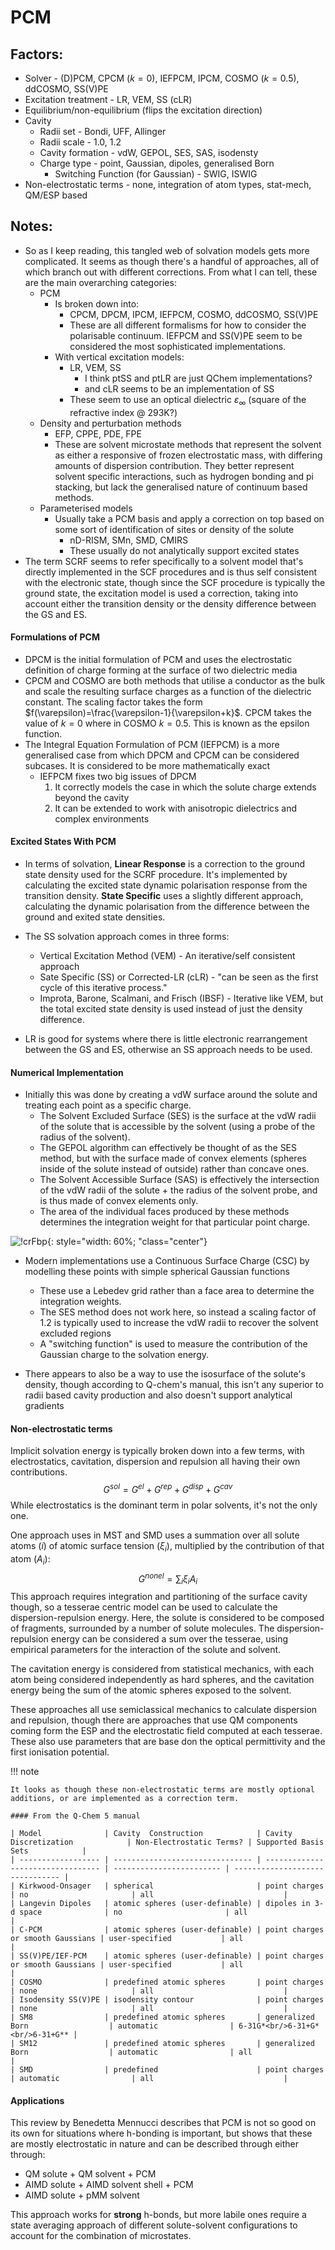 # PCM

## Factors:

* Solver - (D)PCM, CPCM ($k=0)$, IEFPCM, IPCM, COSMO ($k=0.5$), ddCOSMO, SS(V)PE
* Excitation treatment - LR, VEM, SS (cLR)
* Equilibrium/non-equilibrium (flips the excitation direction)
* Cavity
  * Radii set - Bondi, UFF, Allinger
  * Radii scale - 1.0, 1.2
  * Cavity formation - vdW, GEPOL, SES, SAS, isodensty 
  * Charge type - point, Gaussian, dipoles, generalised Born
    * Switching Function (for Gaussian) - SWIG, ISWIG
* Non-electrostatic terms - none, integration of atom types, stat-mech, QM/ESP based

## Notes:

* So as I keep reading, this tangled web of solvation models gets more complicated. It seems as though there's a handful of approaches, all of which branch out with different corrections. From what I can tell, these are the main overarching categories:
  * PCM
    * Is broken down into:
      * CPCM, DPCM, IPCM, IEFPCM, COSMO, ddCOSMO, SS(V)PE
      * These are all different formalisms for how to consider the polarisable continuum. IEFPCM and SS(V)PE seem to be considered the most sophisticated implementations.
    * With vertical excitation models:
      * LR, VEM, SS
        * I think ptSS and ptLR are just QChem implementations?
        * and cLR seems to be an implementation of SS
      * These seem to use an optical dielectric $\varepsilon_\infty$ (square of the refractive index @ 293K?)
  * Density and perturbation methods
    * EFP, CPPE, PDE, FPE
    * These are solvent microstate methods that represent the solvent as either a responsive of frozen electrostatic mass, with differing amounts of dispersion contribution. They better represent solvent specific interactions, such as hydrogen bonding and pi stacking, but lack the generalised nature of continuum based methods.
  * Parameterised models
    * Usually take a PCM basis and apply a correction on top based on some sort of identification of sites or density of the solute
      * nD-RISM, SMn, SMD, CMIRS
      * These usually do not analytically support excited states
* The term SCRF seems to refer specifically to a solvent model that's directly implemented in the SCF procedures and is thus self consistent with the electronic state, though since the SCF procedure is typically the ground state, the excitation model is used a correction, taking into account either the transition density or the density difference between the GS and ES.

#### Formulations of PCM
* DPCM is the initial formulation of PCM and uses the electrostatic definition of charge forming at the surface of two dielectric media
* CPCM and COSMO are both methods that utilise a conductor as the bulk and scale the resulting surface charges as a function of the dielectric constant. The scaling factor takes the form $f(\varepsilon)=\frac{\varepsilon-1}{\varepsilon+k}$. CPCM takes the value of $k=0$ where in COSMO $k=0.5$. This is known as the epsilon function. 
* The Integral Equation Formulation of PCM (IEFPCM) is a more generalised case from which DPCM and CPCM can be considered subcases. It is considered to be more mathematically exact
  * IEFPCM fixes two big issues of DPCM
    1. It correctly models the case in which the solute charge extends beyond the cavity
    2. It can be extended to work with anisotropic dielectrics and complex environments
#### Excited States With PCM

* In terms of solvation, **Linear Response** is a correction to the ground state density used for the SCRF procedure. It's implemented by calculating the excited state dynamic polarisation response from the transition density. **State Specific** uses a slightly different approach, calculating the dynamic polarisation from the difference between the ground and exited state densities.

* The SS solvation approach comes in three forms:
  * Vertical Excitation Method (VEM) - An iterative/self consistent approach
  * Sate Specific (SS) or Corrected-LR (cLR) - "can be seen as the first cycle of this iterative process."
  * Improta, Barone, Scalmani, and Frisch (IBSF) - Iterative like VEM, but the total excited state density is used instead of just the density difference.
* LR is good for systems where there is little electronic rearrangement between the GS and ES, otherwise an SS approach needs to be used.

#### Numerical Implementation
* Initially this was done by creating a vdW surface around the solute and treating each point as a specific charge.
  * The Solvent Excluded Surface (SES) is the surface at the vdW radii of the solute that is accessible by the solvent (using a probe of the radius of the solvent).
  * The GEPOL algorithm can effectively be thought of as the SES method, but with the surface made of convex elements (spheres inside of the solute instead of outside) rather than concave ones.
  * The Solvent Accessible Surface (SAS) is effectively the intersection of the vdW radii of the solute + the radius of the solvent probe, and is thus made of convex elements only.
  * The area of the individual faces produced by these methods determines the integration weight for that particular point charge.
  

![!crFbp](crFbp.png){: style="width: 60%; "class="center"}

* Modern implementations use a Continuous Surface Charge (CSC) by modelling these points with simple spherical Gaussian functions
  * These use a Lebedev grid rather than a face area to determine the integration weights.
  * The SES method does not work here, so instead a scaling factor of 1.2 is typically used to increase the vdW radii to recover the solvent excluded regions
  * A "switching function" is used to measure the contribution of the Gaussian charge to the solvation energy.

* There appears to also be a way to use the isosurface of the solute's density, though according to Q-chem's manual, this isn't any superior to radii based cavity production and also doesn't support analytical gradients

#### Non-electrostatic terms

Implicit solvation energy is typically broken down into a few terms, with electrostatics, cavitation, dispersion and repulsion all having their own contributions.
$$
G^{sol}=G^{el}+G^{rep}+G^{disp}+G^{cav}
$$
While electrostatics is the dominant term in polar solvents, it's not the only one.



One approach uses in MST and SMD uses a summation over all solute atoms ($i$) of atomic surface tension ($\xi_i$), multiplied by the contribution of that atom ($A_i$):
$$
G^{nonel}=\sum_i\xi_i A_i
$$
This approach requires integration and partitioning of the surface cavity though, so a tesserae centric model can be used to calculate the dispersion-repulsion energy. Here, the solute is considered to be composed of fragments, surrounded by a number of solute molecules. The dispersion-repulsion energy can be considered a sum over the tesserae, using empirical parameters for the interaction of the solute and solvent.

The cavitation energy is considered from statistical mechanics, with each atom being considered independently as hard spheres, and the cavitation energy being the sum of the atomic spheres exposed to the solvent.

These approaches all use semiclassical mechanics to calculate dispersion and repulsion, though there are approaches that use QM components coming form the ESP and the electrostatic field computed at each tesserae. These also use parameters that are base don the optical permittivity and the first ionisation potential.

!!! note
	
	It looks as though these non-electrostatic terms are mostly optional additions, or are implemented as a correction term.
	
	#### From the Q-Chem 5 manual
	
	| Model              | Cavity  Construction            | Cavity  Discretization            | Non-Electrostatic Terms? | Supported Basis Sets            |
	| ------------------ | ------------------------------- | --------------------------------- | ------------------------ | ------------------------------- |
	| Kirkwood-Onsager   | spherical                       | point charges                     | no                       | all                             |
	| Langevin Dipoles   | atomic spheres (user-definable) | dipoles in 3-d space              | no                       | all                             |
	| C-PCM              | atomic spheres (user-definable) | point charges or smooth Gaussians | user-specified           | all                             |
	| SS(V)PE/IEF-PCM    | atomic spheres (user-definable) | point charges or smooth Gaussians | user-specified           | all                             |
	| COSMO              | predefined atomic spheres       | point charges                     | none                     | all                             |
	| Isodensity SS(V)PE | isodensity contour              | point charges                     | none                     | all                             |
	| SM8                | predefined atomic spheres       | generalized Born                  | automatic                | 6-31G*<br/>6-31+G*<br/>6-31+G** |
	| SM12               | predefined atomic spheres       | generalized Born                  | automatic                | all                             |
	| SMD                | predefined                      | point charges                     | automatic                | all                             |


#### Applications

This review by Benedetta Mennucci describes that PCM is not so good on its own for situations where h-bonding is important, but  shows that these are mostly electrostatic in nature and can be described through either through:

* QM solute + QM solvent + PCM
* AIMD solute + AIMD solvent shell + PCM
* AIMD solute + pMM solvent

This approach works for **strong** h-bonds, but more labile ones require a state averaging approach of different solute-solvent configurations to account for the combination of microstates.
